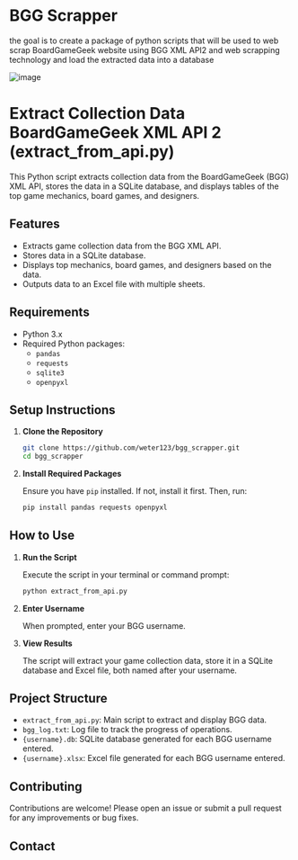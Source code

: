 # BGG Scrapper
the goal is to create a package of python scripts that will be used to web scrap BoardGameGeek website using BGG XML API2 and web scrapping technology and load the extracted data into a database

![image](https://github.com/weter123/bgg_scrapper/assets/17746651/83cde9f3-38ec-48ab-a8e5-fefd7952a9c4)
# Extract Collection Data BoardGameGeek XML API 2 (extract_from_api.py)

This Python script extracts collection data from the BoardGameGeek (BGG) XML API, stores the data in a SQLite database, and displays tables of the top game mechanics, board games, and designers.

## Features

- Extracts game collection data from the BGG XML API.
- Stores data in a SQLite database.
- Displays top mechanics, board games, and designers based on the data.
- Outputs data to an Excel file with multiple sheets.

## Requirements

- Python 3.x
- Required Python packages:
  - `pandas`
  - `requests`
  - `sqlite3`
  - `openpyxl`

## Setup Instructions

1. **Clone the Repository**

    ```bash
    git clone https://github.com/weter123/bgg_scrapper.git
    cd bgg_scrapper
    ```

2. **Install Required Packages**

    Ensure you have `pip` installed. If not, install it first. Then, run:

    ```bash
    pip install pandas requests openpyxl
    ```

## How to Use

1. **Run the Script**

    Execute the script in your terminal or command prompt:

    ```bash
    python extract_from_api.py
    ```

2. **Enter Username**

    When prompted, enter your BGG username.

3. **View Results**

    The script will extract your game collection data, store it in a SQLite database and Excel file, both named after your username.

## Project Structure

- `extract_from_api.py`: Main script to extract and display BGG data.
- `bgg_log.txt`: Log file to track the progress of operations.
- `{username}.db`: SQLite database generated for each BGG username entered.
- `{username}.xlsx`: Excel file generated for each BGG username entered.

## Contributing

Contributions are welcome! Please open an issue or submit a pull request for any improvements or bug fixes.

## Contact



